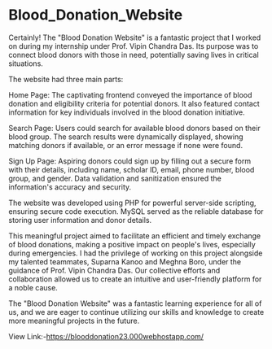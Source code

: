 # Blood_Donation_Website

Certainly! The "Blood Donation Website" is a fantastic project that I worked on during my internship under Prof. Vipin Chandra Das. Its purpose was to connect blood donors with those in need, potentially saving lives in critical situations.

The website had three main parts:

Home Page: The captivating frontend conveyed the importance of blood donation and eligibility criteria for potential donors. It also featured contact information for key individuals involved in the blood donation initiative.

Search Page: Users could search for available blood donors based on their blood group. The search results were dynamically displayed, showing matching donors if available, or an error message if none were found.

Sign Up Page: Aspiring donors could sign up by filling out a secure form with their details, including name, scholar ID, email, phone number, blood group, and gender. Data validation and sanitization ensured the information's accuracy and security.

The website was developed using PHP for powerful server-side scripting, ensuring secure code execution. MySQL served as the reliable database for storing user information and donor details.

This meaningful project aimed to facilitate an efficient and timely exchange of blood donations, making a positive impact on people's lives, especially during emergencies. I had the privilege of working on this project alongside my talented teammates, Suparna Kanoo and Meghna Boro, under the guidance of Prof. Vipin Chandra Das. Our collective efforts and collaboration allowed us to create an intuitive and user-friendly platform for a noble cause.

The "Blood Donation Website" was a fantastic learning experience for all of us, and we are eager to continue utilizing our skills and knowledge to create more meaningful projects in the future.







View Link:-https://blooddonation23.000webhostapp.com/
